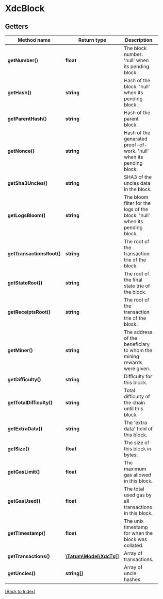 # XdcBlock

## Getters

Method name | Return type | Description | Notes
------------ | ------------- | ------------- | -------------
**getNumber()** | **float** | The block number. 'null' when its pending block. | [optional]
**getHash()** | **string** | Hash of the block. 'null' when its pending block. | [optional]
**getParentHash()** | **string** | Hash of the parent block. | [optional]
**getNonce()** | **string** | Hash of the generated proof-of-work. 'null' when its pending block. | [optional]
**getSha3Uncles()** | **string** | SHA3 of the uncles data in the block. | [optional]
**getLogsBloom()** | **string** | The bloom filter for the logs of the block. 'null' when its pending block. | [optional]
**getTransactionsRoot()** | **string** | The root of the transaction trie of the block. | [optional]
**getStateRoot()** | **string** | The root of the final state trie of the block. | [optional]
**getReceiptsRoot()** | **string** | The root of the transaction trie of the block. | [optional]
**getMiner()** | **string** | The address of the beneficiary to whom the mining rewards were given. | [optional]
**getDifficulty()** | **string** | Difficulty for this block. | [optional]
**getTotalDifficulty()** | **string** | Total difficulty of the chain until this block. | [optional]
**getExtraData()** | **string** | The 'extra data' field of this block. | [optional]
**getSize()** | **float** | The size of this block in bytes. | [optional]
**getGasLimit()** | **float** | The maximum gas allowed in this block. | [optional]
**getGasUsed()** | **float** | The total used gas by all transactions in this block. | [optional]
**getTimestamp()** | **float** | The unix timestamp for when the block was collated. | [optional]
**getTransactions()** | [**\Tatum\Model\XdcTx[]**](XdcTx.md) | Array of transactions. | [optional]
**getUncles()** | **string[]** | Array of uncle hashes. | [optional]

[[Back to Index]](../index.md)
